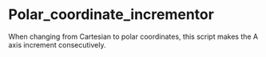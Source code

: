 # Polar_coordinate_incrementor
When changing from Cartesian to polar coordinates, this script makes the A axis increment consecutively.
